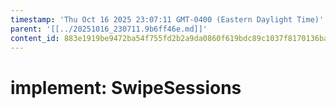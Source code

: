 ```yaml
---
timestamp: 'Thu Oct 16 2025 23:07:11 GMT-0400 (Eastern Daylight Time)'
parent: '[[../20251016_230711.9b6ff46e.md]]'
content_id: 883e1919be9472ba54f755fd2b2a9da0860f619bdc89c1037f8170136ba07a3b
---
```


# implement: SwipeSessions
